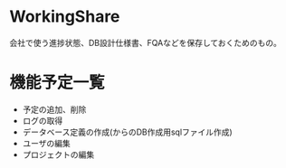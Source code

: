 # WorkingShare
会社で使う進捗状態、DB設計仕様書、FQAなどを保存しておくためのもの。

# 機能予定一覧
* 予定の追加、削除
* ログの取得
* データベース定義の作成(からのDB作成用sqlファイル作成)
* ユーザの編集
* プロジェクトの編集
